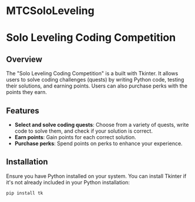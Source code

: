 # MTCSoloLeveling
# Solo Leveling Coding Competition

## Overview

The "Solo Leveling Coding Competition" is a built with Tkinter. It allows users to solve coding challenges (quests) by writing Python code, testing their solutions, and earning points. Users can also purchase perks with the points they earn.

## Features

- **Select and solve coding quests**: Choose from a variety of quests, write code to solve them, and check if your solution is correct.
- **Earn points**: Gain points for each correct solution.
- **Purchase perks**: Spend points on perks to enhance your experience.

## Installation

Ensure you have Python installed on your system. You can install Tkinter if it's not already included in your Python installation:

```sh
pip install tk
